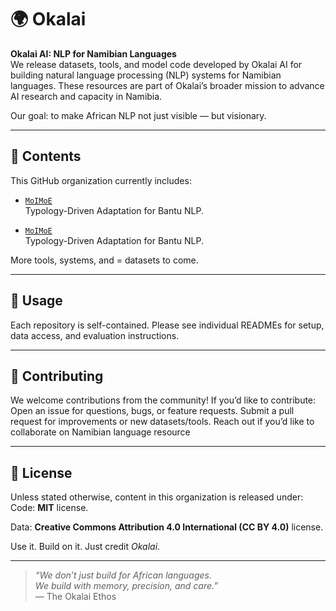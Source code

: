 # 🌍 Okalai

**Okalai AI: NLP for Namibian Languages**  
We release datasets, tools, and model code developed by Okalai AI for building natural language processing (NLP) systems for Namibian languages. These resources are part of Okalai’s broader mission to advance AI research and capacity in Namibia.

Our goal: to make African NLP not just visible — but visionary.

---

## 📁 Contents

This GitHub organization currently includes:

- [`MoIMoE`](https://github.com/okalai-ai/moimoe)  
  Typology-Driven Adaptation for Bantu NLP.

- [`MoIMoE`](https://github.com/okalai-ai/moimoe)  
  Typology-Driven Adaptation for Bantu NLP.

More tools, systems, and = datasets to come.

---

## 🚀 Usage

Each repository is self-contained. Please see individual READMEs for setup, data access, and evaluation instructions.

---

## 🤝 Contributing

We welcome contributions from the community! If you’d like to contribute: Open an issue for questions, bugs, or feature requests. Submit a pull request for improvements or new datasets/tools. Reach out if you’d like to collaborate on Namibian language resource

---

## 📜 License

Unless stated otherwise, content in this organization is released under:
Code: **MIT** license.

Data:  **Creative Commons Attribution 4.0 International (CC BY 4.0)** license. 

Use it. Build on it. Just credit *Okalai*.

---

> *“We don’t just build for African languages.  
> We build with memory, precision, and care.”*  
> — The Okalai Ethos
